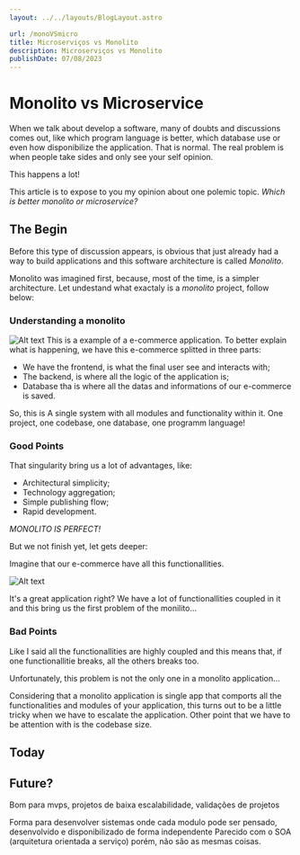 ```yaml
---
layout: ../../layouts/BlogLayout.astro

url: /monoVSmicro
title: Microserviços vs Monolito
description: Microserviços vs Monolito
publishDate: 07/08/2023
---
```


# Monolito vs Microservice
When we talk about develop a software, many of doubts and discussions comes out, like which program language is better, which database use or even how disponibilize the application. That is normal.
The real problem is when people take sides and only see your self opinion.   

This happens a lot! 

This article is to expose to you my opinion about one polemic topic. *Which is better monolito or microservice?*

## The Begin
Before this type of discussion appears, is obvious that just already had a way to build applications and this software architecture is called *Monolito*.

Monolito was imagined first, because, most of the time, is a simpler architecture. Let undestand what exactaly is a *monolito* project, follow below:

### Understanding a monolito

![Alt text](../e-commerce_monolito1.png)
This is a example of a e-commerce application. To better explain what is happening, we have this e-commerce splitted in three parts:  
- We have the frontend, is what the final user see and interacts with;
- The backend, is where all the logic of the application is;
- Database tha is where all the datas and informations of our e-commerce is saved.

So, this is A single system with all modules and functionality within it. One project, one codebase, one database, one programm language!

### Good Points

That singularity bring us a lot of advantages, like:
- Architectural simplicity; 
- Technology aggregation; 
- Simple publishing flow;
- Rapid development.

*MONOLITO IS PERFECT!*

But we not finish yet, let gets deeper:

Imagine that our e-commerce have all this functionallities.

![Alt text](../e-commerce_monolito2.png)

It's a great application right? We have a lot of functionallities coupled in it and this bring us the first problem of the monilito...

### Bad Points

Like I said all the functionallities are highly coupled and this means that, if one functionallitie breaks, all the others breaks too. 

Unfortunately, this problem is not the only one in a monolito application...

Considering that a monolito application is single app that comports all the functionalities and modules of your application, this turns out to be a little tricky when we have to escalate the application. Other point that we have to be attention with is the codebase size.   

## Today

## Future?

Bom para mvps, projetos de baixa escalabilidade, validações de projetos

Forma para desenvolver sistemas onde cada modulo pode ser pensado, desenvolvido e disponibilizado de forma independente
Parecido com o SOA (arquitetura orientada a serviço) porém, não são as mesmas coisas.

